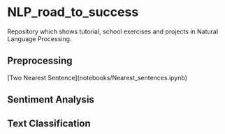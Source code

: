 # NLP_road_to_success
 Repository which shows tutorial, school exercises and projects in Natural Language Processing.
 
<h2>Preprocessing</h2>
[Two Nearest Sentence](notebooks/Nearest_sentences.ipynb)
<h2>Sentiment Analysis</h2>


<h2>Text Classification</h2>
